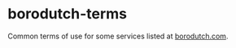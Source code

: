 # borodutch-terms
Common terms of use for some services listed at [borodutch.com](https://borodutch.com).
